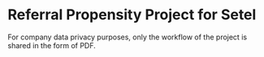 # Referral Propensity Project for Setel
For company data privacy purposes, only the workflow of the project is shared in the form of PDF.
